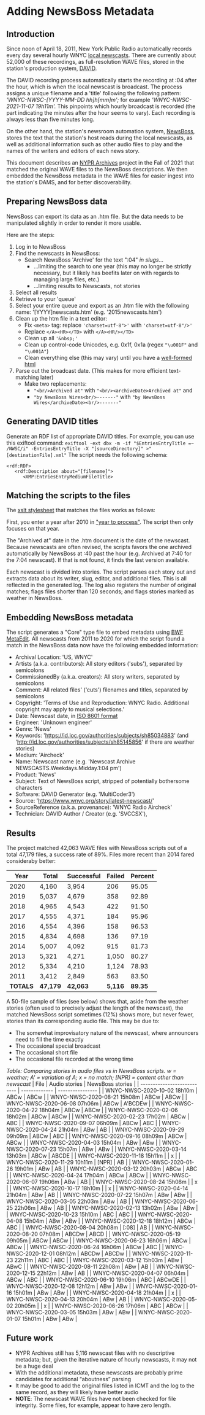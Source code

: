 # Adding NewsBoss Metadata
## Introduction
Since noon of April 18, 2011, New York Public Radio automatically records every day several hourly WNYC [local newscasts](https://www.wnyc.org/story/latest-newscast/). There are currently about 52,000 of these recordings, as full-resolution WAVE files, stored in the station's production system, [DAVID](https://www.davidsystems.com/).

The DAVID recording process automatically starts the recording at :04 after the hour, which is when the local newscast is broadcast. The process assigns a unique filename and a 'title' following the following pattern: *'WNYC-NWSC-[YYYY-MM-DD hh]h[mm]m';* for example *'WNYC-NWSC-2021-11-07 19h11m'.* This pinpoints which hourly broadcast is recorded (the part indicating the minutes after the hour seems to vary). Each recording is always less than five minutes long.

On the other hand, the station's newsroom automation system, [NewsBoss](https://www.newsboss.com/), stores the text that the station's host reads during the local newscasts, as well as additional information such as other audio files to play and the names of the writers and editors of each news story.

This document describes an [NYPR Archives](https://www.wnyc.org/series/archives-preservation) project in the Fall of 2021 that matched the original WAVE files to the NewsBoss descriptions. We then embedded the NewsBoss metadata in the WAVE files for easier ingest into the station's DAMS, and for better discoverability.

## Preparing NewsBoss data
NewsBoss can export its data as an .htm file. But the data needs to be manipulated slightly in order to render it more usable.

Here are the steps:
1. Log in to NewsBoss
2. Find the newscasts in NewsBoss:
   * Search NewsBoss 'Archive' for the text ":04" *in slugs*...
     * ...limiting the search to one year (this may no longer be strictly necessary, but it likely has beefits later on with regards to managing large files, etc.)
     * ...limiting results to Newscasts, not stories
3. Select all results
4. Retrieve to your 'queue'
5. Select your entire queue and export as an .htm file with the following name: '[YYYY]newscasts.htm' (e.g. '2015newscasts.htm')
6. Clean up the htm file in a text editor: 
   * Fix ```<meta>``` tag: replace ```'charset=utf-8">'```  with   ```'charset=utf-8"/>'```
   * Replace ```</A><HR></TD>``` with ```</A><HR/></TD>```
   * Clean up all ```'&nbsp;'```   
   * Clean up control-code Unicodes, e.g. 0x1f, 0x1a (regex ```"\u001F"``` and ```"\u001A"```)
   * Clean everything else (this may vary) until you have a [well-formed html](https://validator.w3.org/)
7. Parse out the broadcast date. (This makes for more efficient text-matching later) 
   * Make two replacements:
     * ```"<br/>Archived at"``` with ```"<br/><archiveDate>Archived at"``` and 
     * ```"by NewsBoss Wires<br/>-------"``` with ```"by NewsBoss Wires</archiveDate><br/>-------"```
    
## Generating DAVID titles
Generate an RDF list of appropriate DAVID titles. For example, you can use this exiftool command:
```exiftool -ext dbx -m -if "$EntriesEntryTitle =~ /NWSC/i" -EntriesEntryTitle -X "[sourceDirectory]" >"[destinationFile].xml"```
The script needs the following schema:
```
<rdf:RDF>
   <rdf:Description about="[filename]">
      <XMP:EntriesEntryMediumFileTitle>
```

## Matching the scripts to the files
The [xslt stylesheet](https://github.com/MarcosSueiro/nypr-archives-ingest-scripts/blob/master/currentTemplates/NewsBossExiftoolDBX2ixml.xsl) that matches the files works as follows:

First, you enter a year after 2010 in ["year to process"](https://github.com/MarcosSueiro/nypr-archives-ingest-scripts/blob/1941c7c0247f85e18c5ed13b14be284fefa0d304/currentTemplates/NewsBossExiftoolDBX2ixml.xsl#L24). The script then only focuses on that year.

The "Archived at" date in the .htm document is the date of the newscast. Because newscasts are often revised, the scripts favors the one archived automatically by NewsBoss at :40 past the hour (e.g. Archived at 7:40 for the 7:04 newscast). If that is not found, it finds the last version available.

Each newscast is divided into stories. The script parses each story out and extracts data about its writer, slug, editor, and additional files. This is all reflected in the generated log. The log also registers the number of original matches; flags files shorter than 120 seconds; and flags stories marked as weather in NewsBoss.

## Embedding NewsBoss metadata
The script generates a "Core" type file to embed metadata using [BWF MetaEdit](https://mediaarea.net/BWFMetaEdit). All newscasts from 2011 to 2020 for which the script found a match in the NewsBoss data now have the following embedded information:

* Archival Location: 'US, WNYC'
* Artists (a.k.a. contributors): All story editors ('subs'), separated by semicolons
* CommissionedBy (a.k.a. creators): All story writers, separated by semicolons
* Comment: All related files' ('cuts') filenames and titles, separated by semicolons
* Copyright: 'Terms of Use and Reproduction: WNYC Radio. Additional copyright may apply to musical selections.'
* Date: Newscast date, in [ISO 8601 format](https://www.iso.org/iso-8601-date-and-time-format.html)
* Engineer: 'Unknown engineer'
* Genre: 'News'
* Keywords: 'https://id.loc.gov/authorities/subjects/sh85034883' (and 'http://id.loc.gov/authorities/subjects/sh85145856' if there are weather stories)
* Medium: 'Aircheck'
* Name: Newscast name (e.g. 'Newscast Archive NEWSCASTS.Weekdays.Midday.1:04 pm')
* Product: 'News'
* Subject: Text of NewsBoss script, stripped of potentially bothersome characters
* Software: DAVID Generator (e.g. 'MultiCoder3')
* Source: 'https://www.wnyc.org/story/latest-newscast/'
* SourceReference (a.k.a. provenance): 'WNYC Radio Aircheck'
* Technician: DAVID Author / Creator (e.g. 'SVCCSX'),

## Results

The project matched 42,063 WAVE files with NewsBoss scripts out of a total 47,179 files, a success rate of 89%. Files more recent than 2014 fared consideraby better:

| Year   | Total  | Successful | Failed | Percent |
| ------ | ------ | ---------- | ------ | ------- |
| 2020   | 4,160  | 3,954      | 206    | 95.05   |
| 2019   | 5,037  | 4,679      | 358    | 92.89   |
| 2018   | 4,965  | 4,543      | 422    | 91.50   |
| 2017   | 4,555  | 4,371      | 184    | 95.96   |
| 2016   | 4,554  | 4,396      | 158    | 96.53   |
| 2015   | 4,834  | 4,698      | 136    | 97.19   |
| 2014   | 5,007  | 4,092      | 915    | 81.73   |
| 2013   | 5,321  | 4,271      | 1,050  | 80.27   |
| 2012   | 5,334  | 4,210      | 1,124  | 78.93   |
| 2011   | 3,412  | 2,849      | 563    | 83.50   |
| **TOTALS** | **47,179** | **42,063**     | **5,116**  | **89.35**   |

A 50-file sample of files (see below) shows that, aside from the weather stories (often used to precisely adjust the length of the newscast), the matched NewsBoss script sometimes (12%) shows more, but never fewer, stories than its corresponding audio file. This may be due to:
*	The somewhat improvisatory nature of the newscast, where announcers need to fill the time exactly
*	The occasional special broadcast
*	The occasional short file
*	The occasional file recorded at the wrong time

*Table: Comparing stories in audio files vs in NewsBoss scripts. 
w = weather; A' = variation of A; x = no match; \[NPR\] = content other than newscast*
| File                        | Audio stories | NewsBoss stories |
| --------------------------- | ------------- | ---------------- |
| WNYC-NWSC-2020-10-02 18h10m | ABCw          | ABCw             |
| WNYC-NWSC-2020-08-21 15h08m | ABCw          | ABCw             |
| WNYC-NWSC-2020-06-08 07h06m | ABCw          | A'BCDEw          |
| WNYC-NWSC-2020-04-22 18h04m | ABCw          | ABCw             |
| WNYC-NWSC-2020-02-06 18h02m | ABCw          | ABCw             |
| WNYC-NWSC-2020-02-23 17h02m | ABCw          | ABC              |
| WNYC-NWSC-2020-09-07 06h09m | ABCw          | ABC              |
| WNYC-NWSC-2020-04-24 21h04m | ABw           | AB               |
| WNYC-NWSC-2020-09-29 09h09m | ABCw          | ABC              |
| WNYC-NWSC-2020-09-16 08h09m | ABCw          | ABCw             |
| WNYC-NWSC-2020-04-03 15h04m | ABw           | ABw              |
| WNYC-NWSC-2020-07-23 15h07m | ABw           | ABw              |
| WNYC-NWSC-2020-03-14 13h03m | ABCw          | ABCDE            |
| WNYC-NWSC-2020-11-18 15h11m |               | x                |
| WNYC-NWSC-2020-11-29 10h11m | \[NPR\]       | AB               |
| WNYC-NWSC-2020-01-26 19h01m | ABw           | AB               |
| WNYC-NWSC-2020-03-12 20h03m | ABCw          | ABC              |
| WNYC-NWSC-2020-04-24 17h04m | ABCw          | ABCw             |
| WNYC-NWSC-2020-06-07 19h06m | ABw           | AB               |
| WNYC-NWSC-2020-08-24 15h08m |               | x                |
| WNYC-NWSC-2020-10-17 18h10m |               | x                |
| WNYC-NWSC-2020-04-14 21h04m | ABw           | AB               |
| WNYC-NWSC-2020-07-22 15h07m | ABw           | ABw              |
| WNYC-NWSC-2020-03-05 22h03m | ABw           | AB               |
| WNYC-NWSC-2020-06-25 22h06m | ABw           | AB               |
| WNYC-NWSC-2020-02-13 13h02m | ABw           | ABw              |
| WNYC-NWSC-2020-10-23 15h10m | ABC           | ABC              |
| WNYC-NWSC-2020-04-08 15h04m | ABw           | ABw              |
| WNYC-NWSC-2020-12-18 18h12m | ABCw          | ABC              |
| WNYC-NWSC-2020-08-04 20h08m | \[:08\]       | AB               |
| WNYC-NWSC-2020-08-20 07h08m | ABCDw         | ABCD             |
| WNYC-NWSC-2020-05-19 09h05m | ABCw          | ABCw             |
| WNYC-NWSC-2020-06-23 16h06m | ABCw          | ABCw             |
| WNYC-NWSC-2020-06-24 16h06m | ABCw          | ABC              |
| WNYC-NWSC-2020-12-01 08h12m | ABCDw         | ABCDw            |
| WNYC-NWSC-2020-11-23 22h11m | ABC           | ABC              |
| WNYC-NWSC-2020-03-12 15h03m | ABw           | ABwC             |
| WNYC-NWSC-2020-08-11 22h08m | ABw           | AB               |
| WNYC-NWSC-2020-12-15 22h12m | ABw           | AB               |
| WNYC-NWSC-2020-04-07 06h04m | ABCw          | ABC              |
| WNYC-NWSC-2020-06-10 19h06m | ABC           | ABCwDE           |
| WNYC-NWSC-2020-12-08 12h12m | ABw           | ABw              |
| WNYC-NWSC-2020-01-16 15h01m | ABw           | ABw              |
| WNYC-NWSC-2020-04-18 21h04m |               | x                |
| WNYC-NWSC-2020-04-13 20h04m | ABw           | AB               |
| WNYC-NWSC-2020-05-02 20h05m |               | x                |
| WNYC-NWSC-2020-06-26 17h06m | ABC           | ABCw             |
| WNYC-NWSC-2020-03-05 15h03m | ABw           | ABw              |
| WNYC-NWSC-2020-01-07 15h01m | ABw           | ABw              |

## Future work
*	NYPR Archives still has 5,116 newscast files with no descriptive metadata; but, given the iterative nature of hourly newscasts, it may not be a huge deal
* With the additional metadata, these newscasts are probably prime candidates for additional “aboutness” parsing
* It may be good to add the original files listed in ICMT and the log to the same record, as they will likely have better audio
* **NOTE**: The newscast WAVE files have not been checked for file integrity. Some files, for example, appear to have zero length.
